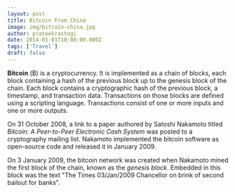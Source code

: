 ```yaml
---
layout: post
title: Bitcoin From China
image: img/bitcoin-china.jpg
author: prateekrastogi
date: 2014-01-01T10:00:00.000Z
tags: ['Travel']
draft: false
---
```


**Bitcoin** (₿) is a cryptocurrency. It is implemented as a chain of blocks, each block containing a hash of the previous block up to the genesis block of the chain. Each block contains a cryptographic hash of the previous block, a timestamp, and transaction data. Transactions on those blocks are defined using a scripting language. Transactions consist of one or more inputs and one or more outputs.

On 31 October 2008, a link to a paper authored by Satoshi Nakamoto titled *Bitcoin: A Peer-to-Peer Electronic Cash System* was posted to a cryptography mailing list. Nakamoto implemented the bitcoin software as open-source code and released it in January 2009.

On 3 January 2009, the bitcoin network was created when Nakamoto mined the first block of the chain, known as the *genesis block*. Embedded in this block was the text "The Times 03/Jan/2009 Chancellor on brink of second bailout for banks".
